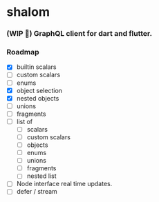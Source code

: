 # shalom
### (WIP 🚧) GraphQL client for dart and flutter.


### Roadmap
- [x] builtin scalars
- [ ] custom scalars
- [ ] enums
- [x] object selection
- [x] nested objects
- [ ] unions
- [ ] fragments
- [ ] list of
    - [ ] scalars
    - [ ] custom scalars
    - [ ] objects
    - [ ] enums
    - [ ] unions
    - [ ] fragments
    - [ ] nested list
    
- [ ] Node interface real time updates.
- [ ] defer / stream
